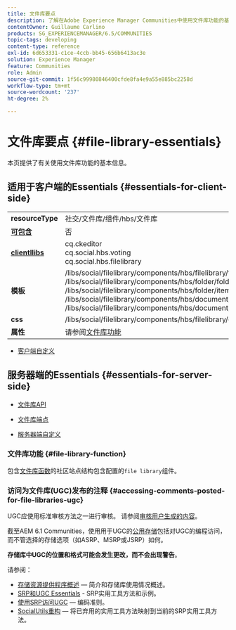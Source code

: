 ```yaml
---
title: 文件库要点
description: 了解在Adobe Experience Manager Communities中使用文件库功能的基础知识。
contentOwner: Guillaume Carlino
products: SG_EXPERIENCEMANAGER/6.5/COMMUNITIES
topic-tags: developing
content-type: reference
exl-id: 6d653331-c1ce-4ccb-bb45-656b6413ac3e
solution: Experience Manager
feature: Communities
role: Admin
source-git-commit: 1f56c99980846400cfde8fa4e9a55e885bc2258d
workflow-type: tm+mt
source-wordcount: '237'
ht-degree: 2%

---
```


# 文件库要点 {#file-library-essentials}

本页提供了有关使用文件库功能的基本信息。

## 适用于客户端的Essentials {#essentials-for-client-side}

<table>
 <tbody>
  <tr>
   <td> <strong>resourceType</strong></td>
   <td>社交/文件库/组件/hbs/文件库</td>
  </tr>
  <tr>
   <td> <a href="scf.md#add-or-include-a-communities-component"><strong>可包含</strong></a></td>
   <td>否</td>
  </tr>
  <tr>
   <td> <a href="clientlibs.md"><strong>clientllibs</strong></a></td>
   <td>cq.ckeditor<br /> cq.social.hbs.voting<br /> cq.social.hbs.filelibrary</td>
  </tr>
  <tr>
   <td> <strong>模板</strong></td>
   <td> /libs/social/filelibrary/components/hbs/filelibrary/filelibrary.hbs<br /> /libs/social/filelibrary/components/hbs/folder/folder.hbs<br /> /libs/social/filelibrary/components/hbs/folder/item.hbs<br /> /libs/social/filelibrary/components/hbs/document/document.hbs<br /> /libs/social/filelibrary/components/hbs/document/item.hbs<br /> </td>
  </tr>
  <tr>
   <td> <strong>css</strong></td>
   <td> /libs/social/filelibrary/components/hbs/filelibrary/clientlibs/filelibrary.css</td>
  </tr>
  <tr>
   <td><strong> 属性</strong></td>
   <td>请参阅<a href="file-library.md">文件库功能</a></td>
  </tr>
 </tbody>
</table>

* [客户端自定义](client-customize.md)

## 服务器端的Essentials {#essentials-for-server-side}

* [文件库API](https://developer.adobe.com/experience-manager/reference-materials/6-5/javadoc/com/adobe/cq/social/filelibrary/client/api/package-summary.html)

* [文件库端点](https://developer.adobe.com/experience-manager/reference-materials/6-5/javadoc/com/adobe/cq/social/filelibrary/client/endpoints/package-summary.html)

* [服务器端自定义](server-customize.md)

### 文件库功能 {#file-library-function}

包含[文件库函数](functions.md#file-library-function)的社区站点结构包含配置的`file library`组件。

### 访问为文件库(UGC)发布的注释 {#accessing-comments-posted-for-file-libraries-ugc}

UGC应使用标准审核方法之一进行审核。
请参阅[审核用户生成的内容](moderate-ugc.md)。

截至AEM 6.1 Communities，使用用于UGC的[公用存储](working-with-srp.md)包括对UGC的编程访问，而不管选择的存储选项（如ASRP、MSRP或JSRP）如何。

**存储库中UGC的位置和格式可能会发生更改，而不会出现警告**。

请参阅：

* [存储资源提供程序概述](srp.md) — 简介和存储库使用情况概述。
* [SRP和UGC Essentials](srp-and-ugc.md) - SRP实用工具方法和示例。
* [使用SRP访问UGC](accessing-ugc-with-srp.md) — 编码准则。
* [SocialUtils重构](socialutils.md) — 将已弃用的实用工具方法映射到当前的SRP实用工具方法。

